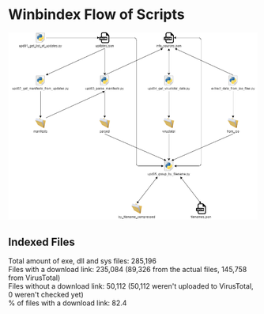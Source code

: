 # Winbindex Flow of Scripts

![winbindex-scripts-flow.png](winbindex-scripts-flow.png)

## Indexed Files

<!--FileStats-->
Total amount of exe, dll and sys files: 285,196  
Files with a download link: 235,084 (89,326 from the actual files, 145,758 from VirusTotal)  
Files without a download link: 50,112 (50,112 weren't uploaded to VirusTotal, 0 weren't checked yet)  
% of files with a download link: 82.4  
<!--/FileStats-->
